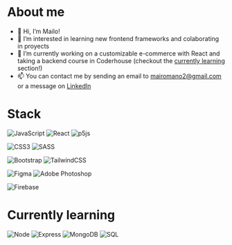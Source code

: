 # About me

- 👋 Hi, I’m Mailo! 
- 👀 I’m interested in learning new frontend frameworks and colaborating in proyects
- 🌱 I’m currently working on a customizable e-commerce with React and taking a backend course in Coderhouse (checkout the [currently learning](https://github.com/mairomano2/mairomano2/edit/main/README.md#currently-learning) section!)
- 📫 You can contact me by sending an email to mairomano2@gmail.com or a message on [LinkedIn](https://www.linkedin.com/in/maia-nicole-romano-delladio-b07286172/)

# Stack

![JavaScript](https://img.shields.io/badge/javascript-%23323330.svg?style=for-the-badge&logo=javascript&logoColor=%23F7DF1E)
![React](https://img.shields.io/badge/react-%2320232a.svg?style=for-the-badge&logo=react&logoColor=%2361DAFB)
![p5js](https://img.shields.io/badge/p5.js-ED225D?style=for-the-badge&logo=p5.js&logoColor=FFFFFF)

![CSS3](https://img.shields.io/badge/css3-%231572B6.svg?style=for-the-badge&logo=css3&logoColor=white)
![SASS](https://img.shields.io/badge/SASS-hotpink.svg?style=for-the-badge&logo=SASS&logoColor=white)

![Bootstrap](https://img.shields.io/badge/bootstrap-%23563D7C.svg?style=for-the-badge&logo=bootstrap&logoColor=white)
![TailwindCSS](https://img.shields.io/badge/tailwindcss-%2338B2AC.svg?style=for-the-badge&logo=tailwind-css&logoColor=white)

![Figma](https://img.shields.io/badge/figma-%23F24E1E.svg?style=for-the-badge&logo=figma&logoColor=white)
![Adobe Photoshop](https://img.shields.io/badge/adobe%20photoshop-%2331A8FF.svg?style=for-the-badge&logo=adobe%20photoshop&logoColor=white)

![Firebase](https://img.shields.io/badge/firebase-%23039BE5.svg?style=for-the-badge&logo=firebase)

# Currently learning

![Node](https://img.shields.io/badge/Node.js-43853D?style=for-the-badge&logo=node.js&logoColor=white)
![Express](https://img.shields.io/badge/Express.js-404D59?style=for-the-badge)
![MongoDB](https://img.shields.io/badge/MongoDB-4EA94B?style=for-the-badge&logo=mongodb&logoColor=white)
![SQL](https://img.shields.io/badge/MySQL-005C84?style=for-the-badge&logo=mysql&logoColor=white)
